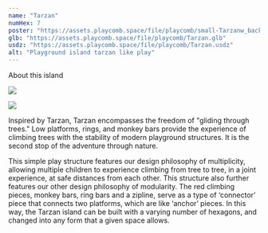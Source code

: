 ```yaml
---
name: "Tarzan"
numHex: 7
poster: "https://assets.playcomb.space/file/playcomb/small-Tarzanw_background.png"
glb: "https://assets.playcomb.space/file/playcomb/Tarzan.glb"
usdz: "https://assets.playcomb.space/file/playcomb/Tarzan.usdz"
alt: "Playground island tarzan like play"
---
```


About this island

![](https://assets.playcomb.space/file/playcomb/Tarzan+materials.png)

![](https://assets.playcomb.space/file/playcomb/TARZAN.png)

Inspired by Tarzan, Tarzan encompasses the freedom of "gliding through trees." Low platforms, rings, and monkey bars provide the experience of climbing trees with the stability of modern playground structures. It is the second stop of the adventure through nature.

This simple play structure features our design philosophy of multiplicity,  allowing multiple children to experience climbing from tree to tree, in a joint experience, at safe distances from each other. This structure also further features our other design philosophy of modularity. The red climbing pieces, monkey bars, ring bars and a zipline, serve as a type of ‘connector’ piece that connects two platforms, which are like ‘anchor’ pieces. In this way, the Tarzan island can be built with a varying number of hexagons, and changed into any form that a given space allows. 
